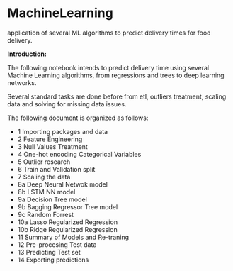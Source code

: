 # MachineLearning
application of several ML algorithms to predict delivery times for food delivery.

**Introduction:**

The following notebook intends to predict delivery time using several Machine Learning algorithms, from
regressions and trees to deep learning networks.

Several standard tasks are done before from etl, outliers treatment, scaling data and solving for missing data issues.

The following document is organized as follows:
- 1 Importing packages and data
- 2 Feature Engineering
- 3 Null Values Treatment
- 4 One-hot encoding Categorical Variables
- 5 Outlier research
- 6 Train and Validation split
- 7 Scaling the data
- 8a Deep Neural Netwok model
- 8b LSTM NN model
- 9a Decision Tree model
- 9b Bagging Regressor Tree model
- 9c Random Forrest
- 10a Lasso Regularized Regression
- 10b Ridge Regularized Regression
- 11 Summary of Models and Re-traning
- 12 Pre-procesing Test data
- 13 Predicting Test set
- 14 Exporting predictions
